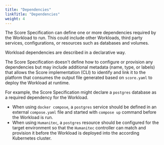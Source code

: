 ```yaml
---
title: "Dependencies"
linkTitle: "Dependencies"
weight: 4
---
```


The Score Specification can define one or more dependencies required by the Workload to run.
This could include other Workloads, third party services, configurations, or resources such as databases and volumes.

Workload dependencies are described in a declarative way.

The Score Specification doesn't define how to configure or provision any dependencies but may include additional metadata (name, type, or labels) that allows the Score implementation (CLI) to identify and link it to the platform that consumes the output file generated based on `score.yaml` to deploy the Workload at runtime.

For example, the Score Specification might declare a `postgres` database as a required dependency for the Workload.

- When using `docker compose`, a `postgres` service should be defined in an external `compose.yaml` file and started with `compose up` command before the Workload is run.
- When using `Humanitec`, a `postgres` resource should be configured for the target environment so that the `Humanitec` controller can match and provision it before the Workload is deployed into the according Kubernetes cluster.
